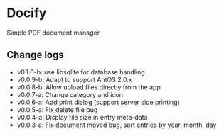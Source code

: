 # Docify
Simple PDF document manager

## Change logs
- v0.1.0-b: use libsqlite for database handling
- v0.0.9-b: Adapt to support AntOS 2.0.x
- v0.0.8-b: Allow upload files directly from the app
- v0.0.7-a: Change category and icon
- v0.0.6-a: Add print dialog (support server side printing)
- v0.0.5-a: Fix delete file bug
- v0.0.4-a: Display file size in entry meta-data
- v0.0.3-a: Fix document moved bug, sort entries by year, month, day